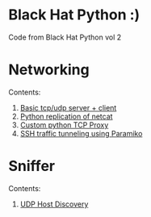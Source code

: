 # Black Hat Python :)
Code from Black Hat Python vol 2
# Networking
Contents: 
1. [Basic tcp/udp server + client](https://github.com/stackviolator/blackhatpython/tree/main/networking/basics) 
2. [Python replication of netcat](https://github.com/stackviolator/blackhatpython/tree/main/networking/netcat/netcat.py) 
3. [Custom python TCP Proxy](https://github.com/stackviolator/blackhatpython/tree/main/networking/tcp-proxy/proxy.py)
4. [SSH traffic tunneling using Paramiko](https://github.com/stackviolator/blackhatpython/tree/main/networking/ssh-tunnel)
# Sniffer
Contents:
1. [UDP Host Discovery](https://github.com/stackviolator/blackhatpython/blob/main/sniffer/udp_hd.py)
